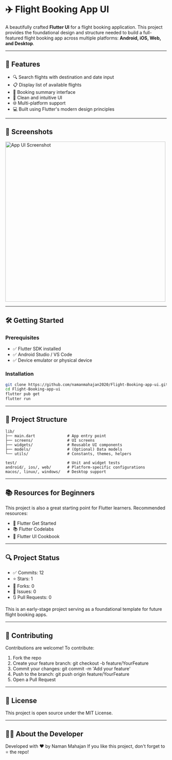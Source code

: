 # ✈️ Flight Booking App UI

A beautifully crafted **Flutter UI** for a flight booking application. This project provides the foundational design and structure needed to build a full-featured flight booking app across multiple platforms: **Android, iOS, Web, and Desktop**.

---

## 🚀 Features

- 🔍 Search flights with destination and date input
- 📋 Display list of available flights
- 🧾 Booking summary interface
- 🎨 Clean and intuitive UI
- 🌐 Multi-platform support
- 💻 Built using Flutter's modern design principles

---

## 📸 Screenshots

<p align="left">
  <img src="https://github.com/user-attachments/assets/29e20d50-1dd2-4114-9425-ff9d0fe54f3d" alt="App UI Screenshot" width="500"/>
</p>


---

## 🛠️ Getting Started

### Prerequisites

- ✅ Flutter SDK installed
- ✅ Android Studio / VS Code
- ✅ Device emulator or physical device

### Installation

```bash
git clone https://github.com/namanmahajan2020/Flight-Booking-app-ui.git
cd Flight-Booking-app-ui
flutter pub get
flutter run
```

---


## 📁 Project Structure
```
lib/
├── main.dart              # App entry point
├── screens/               # UI screens
├── widgets/               # Reusable UI components
├── models/                # (Optional) Data models
└── utils/                 # Constants, themes, helpers

test/                      # Unit and widget tests
android/, ios/, web/       # Platform-specific configurations
macos/, linux/, windows/   # Desktop support
```
---



## 📚 Resources for Beginners

This project is also a great starting point for Flutter learners. Recommended resources:

- 📘 Flutter Get Started
- 📚 Flutter Codelabs
- 🎨 Flutter UI Cookbook
  
---

## 🔍 Project Status

- ✅ Commits: 12
- ⭐ Stars: 1
- 🍴 Forks: 0
- 🐛 Issues: 0
- 🔃 Pull Requests: 0

This is an early-stage project serving as a foundational template for future flight booking apps.



---

## 🤝 Contributing
Contributions are welcome! To contribute:

1. Fork the repo
2. Create your feature branch: git checkout -b feature/YourFeature
3. Commit your changes: git commit -m 'Add your feature'
4. Push to the branch: git push origin feature/YourFeature
5. Open a Pull Request



---

## 📄 License
This project is open source under the MIT License.



---

## 🙋‍♂️ About the Developer
Developed with ❤️ by Naman Mahajan
If you like this project, don't forget to ⭐ the repo!
